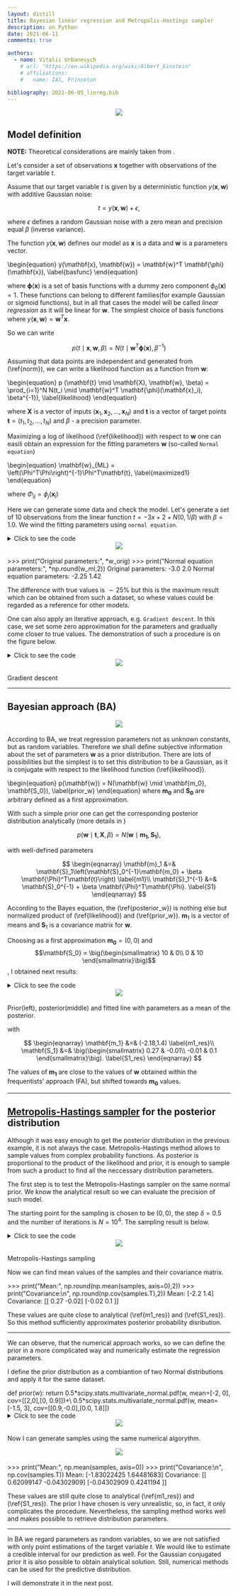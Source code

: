 ```yaml
---
layout: distill
title: Bayesian linear regression and Metropolis-Hastings sampler
description: on Python
date: 2021-06-11
comments: true

authors:
  - name: Vitalii Urbanevych
    # url: "https://en.wikipedia.org/wiki/Albert_Einstein"
    # affiliations:
    #   name: IAS, Princeton

bibliography: 2021-06-05_linreg.bib
---
```


<div class="row mt-3" style="margin-bottom: 18px">
    <div class="col-sm mt-3 mt-md-0" align='center'>
        <img class="img-fluid rounded z-depth-1" src="{{ site.baseurl }}/assets/img/linreg/linear_regression.png ">
    </div>
</div>

## Model definition

**NOTE:**
Theoretical considerations are mainly taken from <d-cite key="bishop_pattern"></d-cite>.

Let's consider a set of observations $\mathbf{x}$ together
with observations of the target variable $t$.

Assume that our target variable $t$ is given by a deterministic function $y(\mathbf{x}, \mathbf{w})$ with additive Gaussian noise:

$$
\begin{equation}
  t = y(\mathbf{x}, \mathbf{w}) + \epsilon,
  \label{model}
\end{equation}
$$

where $\epsilon$ defines a random Gaussian noise with a zero mean and precision equal $\beta$ (inverse variance).


The function $y(\mathbf{x}, \mathbf{w})$ defines our model as **x** is a data and **w**
is a parameters vector.

\begin{equation}
  y(\mathbf{x}, \mathbf{w}) = \mathbf{w}^T \mathbf{\phi}(\mathbf{x}),
  \label{basfunc}
\end{equation}

where $\mathbf{\phi}(\mathbf{x})$ is a set of basis functions with a dummy zero component
$\phi_0(\mathbf{x}) = 1$. These functions can belong to different families(for example Gaussian
or sigmoid functions), but in all that cases the model will be called *linear regression*
as it will be linear for $\mathbf{w}$. The simplest choice of basis functions where $y(\mathbf{x}, \mathbf{w}) = \mathbf{w}^T \mathbf{x}$.


 So we can write

$$
\begin{equation}
  p (t \mid \mathbf{x}, \mathbf{w}, \beta) = N(t \mid \mathbf{w}^T \mathbf{\phi}(\mathbf{x}), \beta^{-1})
  \label{norm}
\end{equation}
$$

Assuming that data points are independent and generated from (\ref{norm}), we can write a likelihood function as a function from $\mathbf{w}$:


\begin{equation}
  p (\mathbf{t} \mid \mathbf{X}, \mathbf{w}, \beta) = \prod_{i=1}^N N(t_i \mid \mathbf{w}^T \mathbf{\phi}(\mathbf{x}_i), \beta^{-1}),
  \label{likelihood}
\end{equation}

where $\mathbf{X}$ is a vector of inputs $(\mathbf{x}_1, \mathbf{x}_2,...,\mathbf{x}_N)$ and $\mathbf{t}$ is a vector of target points
$\mathbf{t} = (t_1, t_2,..., t_N)$ and $\beta$ - a precision parameter.

Maximizing a log of likelihood (\ref{likelihood}) with respect to $\mathbf{w}$ one can easili obtain an expression for the fitting parameters $\mathbf{w}$ (so-called `Normal equation`)

\begin{equation}
  \mathbf{w}_{ML} = \left(\Phi^T\Phi\right)^{-1}\Phi^T\mathbf{t},
  \label{maximized1}
\end{equation}

where $\Phi _{ij} = \phi_j(\mathbf{x}_i)$



Here we can generate some data and check the model. Let's generate 
a set of 10 observations from the linear function $t = -3x+2+N(0,1/\beta)$ with $\beta = 1.0$.
We wind the fitting parameters using `normal equation`.

<details>
<summary>Click to see the code</summary>
  <d-code block language="python">
    import numpy as np
    import scipy
    import matplotlib.pyplot as plt

    np.random.seed(42)
    N=10
    w_orig = np.array([-3.0, 2.0]) # true values of the parameters
    x = np.random.uniform(-1, 1, N)
    beta = 1.0 # noize precision (inverse variance)
    PHI =np.vstack((x,np.ones(x.shape[0]))).T # x with additional columns with ones (\Phi matrix)
    noize = np.random.normal(0.0, scale=1.0/np.sqrt(beta), size=N)
    t = PHI@w_orig + noize # target

    w_ml = (inv(PHI.T.dot(PHI))).dot(PHI.T.dot(t)) # normal equation

    plt.scatter(x, t, marker="x", label="data")
    plt.plot(x,PHI.dot(w_ml), c="tab:green", label="normal equation")
    plt.plot(x,PHI.dot(w_orig), c="tab:red", label="true line")
    plt.xlabel("x")
    plt.ylabel("t")
    plt.legend()
    plt.show()
  </d-code>
</details>


<div class="row mt-3" style="margin-bottom: 18px">
    <div class="col-sm mt-3 mt-md-0" align='center'>
        <img class="img-fluid rounded z-depth-1" src="{{ site.baseurl }}/assets/img/linreg/fited-ml.png">
    </div>
</div>


  <d-code block language="python">
    >>> print("Original parameters:", *w_orig)
    >>> print("Normal equation parameters:", *np.round(w_ml,2))
    Original parameters: -3.0 2.0
    Normal equation parameters: -2.25 1.42
  </d-code>

The difference with true values is $\sim 25\%$ but this is the maximum result which can be obtained from such a dataset, so whese values could be regarded as a reference for other models. 

One can also apply an iterative approach,
e.g. `Gradient descent`. In this case, we set some zero approximation for the parameters and gradually come closer to true values. The demonstration of such a procedure is on the figure below.

<details>
<summary>Click to see the code</summary>
  <d-code block language="python">
    w0 = np.array([0.0, 0.0])[np.newaxis,:] # first guess
    eta = 0.15 # learning rate

    xc = np.linspace(-4,0.1, 100)
    yc = np.linspace(-0.1, 4, 100)

    X, Y = np.meshgrid(xc, yc)
    www = np.moveaxis(np.stack((X,Y)), 0, -1)
    Z = np.sum((t - www.dot(PHI.T))**2, axis=-1)

    for _ in range(50):
        w0 = np.vstack((w0, w0[-1] + eta*(t-w0[-1].dot(PHI.T)).dot(PHI)))
        
    plt.figure(figsize=(8,6))
    plt.contourf(X, Y, Z,50, cmap='pink')
    plt.scatter(*w_orig, facecolors='none', edgecolors='r', label="true value")
    plt.scatter(w0[1:,0], w0[1:,1], s=20)
    plt.plot(w0[:,0], w0[:,1],"--")
    plt.scatter(*w0[0], label="start", marker='x', color='red', s=80)
    plt.scatter(*w_ml, facecolors='none', c='lime',s=60, label="normal equation value")
    plt.xlabel("$w_0$")
    plt.ylabel("$w_1$")
    plt.legend()
    plt.savefig("../img/linreg/descent.png", dpi=500)
    plt.show()
  </d-code>

</details>

<div class="row mt-3" style="margin-bottom: 18px">
    <div class="col-sm mt-3 mt-md-0" align='center'>
        <img class="img-fluid rounded z-depth-1" src="{{ site.baseurl }}/assets/img/linreg/descent.png">
    </div>
</div>
<div class="caption">
    Gradient descent
</div>

---

## Bayesian approach (BA)

<div class="row mt-3" style="margin-bottom: 18px">
    <div class="col-sm mt-3 mt-md-0" align='center'>
        <img class="img-fluid rounded z-depth-1" src="{{ site.baseurl }}/assets/img/homo-bayesians.jpg">
    </div>
</div>


According to BA, we treat regression parameters not as unknown constants,
but as random variables. Therefore we shall define subjective information about
the set of parameters $\mathbf{w}$ as a prior distribution.
There are lots of possibilities but the  simplest is to 
set this distribution to be a Gaussian, 
as it is conjugate with respect to the likelihood
function (\ref{likelihood}).

\begin{equation}
  p(\mathbf{w}) = N(\mathbf{w} \mid \mathbf{m_0}, \mathbf{S_0}),
  \label{prior_w}
\end{equation}
where $\mathbf{m_0}$ and $\mathbf{S_0}$ are arbitrary defined as a first approximation.

With such a simple prior one can get the corresponding posterior distribution analytically (more details in <d-cite key="bishop_pattern"></d-cite>)

$$
\begin{equation}
  p(\mathbf{w} \mid \mathbf{t}, \mathbf{X}, \beta) = N(\mathbf{w} \mid \mathbf{m_1}, \mathbf{S_1}),
  \label{posterior_w}
\end{equation}
$$


with well-defined parameters

$$
\begin{eqnarray}
  \mathbf{m}_1 &=& \mathbf{S}_1\left(\mathbf{S}_0^{-1}\mathbf{m_0} + \beta \mathbf{\Phi}^T\mathbf{t}\right)
  \label{m1}\\
  \mathbf{S}_1^{-1} &=& \mathbf{S}_0^{-1} + \beta \mathbf{\Phi}^T\mathbf{\Phi}.
  \label{S1}
\end{eqnarray}
$$

According to the Bayes equation, the (\ref{posterior_w}) is nothing else but normalized product of (\ref{likelihood}) and (\ref{prior_w}). $\mathbf{m}_1$ is a vector of means  and $\mathbf{S}_1$ is a covariance matrix for $\mathbf{w}$.

Choosing as a first approximation $\mathbf{m_0}=(0,0)$ and $$\mathbf{S_0} = \big(\begin{smallmatrix} 10 & 0\\ 0 & 10 \end{smallmatrix}\big)$$, I obtained next results:

<details>
  <summary>Click to see the code</summary>
    <d-code block language="python">
    def likelihood(w, t, PHI, beta):
        if t.shape:
            return np.prod(scipy.stats.norm.pdf(t,loc=w.dot(PHI.T),\
                           scale=1.0/np.sqrt(beta)), axis=-1)
        else:
            return scipy.stats.norm.pdf(t,loc=w.dot(PHI.T),\
                                        scale=1.0/np.sqrt(beta))
     
    def m1_S1(m0, S0, y, beta, PHI):
        if y.shape:
            S1 = np.linalg.inv(np.linalg.inv(S0) + beta*PHI.T@PHI)
            m1 = S1.dot(np.linalg.inv(S0).dot(m0) + beta*PHI.T.dot(y))
        else:
            S1 = np.linalg.inv(np.linalg.inv(S0) +\
                 beta*PHI[np.newaxis].T@PHI[np.newaxis])
            m1 = S1.dot(np.linalg.inv(S0).dot(m0) + beta*PHI.T*y)
        return m1, S1

    m0 = np.array([0,0])
    S0 = np.array([[10,0],[0,10]])
    w0 = np.linspace(-5,5,100)
    w1 = np.linspace(-5,5,100)
    w=np.array([[[val0,val1] for val0 in w0] for val1 in w1])
    pr = scipy.stats.multivariate_normal.pdf(w,mean=m0, cov=S0)

    lk = likelihood(w, t, PHI, beta)
    m1, S1 = m1_S1(m0, S0, t, beta, PHI)
    pr1 = scipy.stats.multivariate_normal.pdf(w,mean=m1, cov=S1)

    plt.figure(figsize=(15,5))
    plt.subplot(131)
    plt.contourf(w0, w1, pr, cmap='RdYlGn_r')
    plt.scatter(*w_orig, marker="+", s=100, c="b", label="true value")
    plt.scatter(*w_ml, marker='x', c='black', s=50)
    plt.xlabel("$w_0$")
    plt.ylabel("$w_1$")
    plt.title("prior")
    plt.subplot(132)
    plt.contourf(w0,w1,pr1, cmap='RdYlGn_r')
    plt.scatter(*w_orig, marker='x', c='b', s=50, label="True")
    plt.scatter(*w_ml, marker='x', c='black', s=50, label="Normal equation")
    plt.legend()
    plt.title("posterior")
    plt.xlabel("$w_0$")
    plt.ylabel("$w_1$")
    plt.subplot(133)
    plt.scatter(x, t, marker='x', label='data')
    plt.plot(x,PHI.dot(m1), c="tab:green", label="label="bayesian mean")
    plt.plot(x,PHI.dot(w_orig), c="tab:red", label="true line")
    plt.legend()
    plt.xlabel("x")
    plt.ylabel("t")
    plt.xlim([-1,1])
    plt.ylim([-1,5])
    plt.tight_layout()
    plt.show()
  </d-code>

</details>


<div class="row mt-3" style="margin-bottom: 18px">
    <div class="col-sm mt-3 mt-md-0" align='center'>
        <img class="img-fluid rounded z-depth-1" src="{{ site.baseurl }}/assets/img/linreg/bayesian_fit.png">
    </div>
</div>
<div class="caption">
    Prior(left), posterior(middle) and fitted line with parameters as a mean of the posterior.
</div>

with

$$
\begin{eqnarray}
  \mathbf{m_1} &=& (-2.18,1.4)
  \label{m1_res}\\
  \mathbf{S_1}  &=& \big(\begin{smallmatrix}  0.27 & -0.01\\ -0.01 & 0.1 \end{smallmatrix}\big).
  \label{S1_res}
\end{eqnarray}
$$

The values of $\mathbf{m_1}$ are close to the values of $\mathbf{w}$ obtained within the frequentists' approach (FA), but shifted towards $\mathbf{m_0}$ values.

---

## [Metropolis-Hastings sampler](https://en.wikipedia.org/wiki/Metropolis%E2%80%93Hastings_algorithm) for the posterior distribution

Although it was easy enough to get the posterior distribution in the previous example, it is not always the case. Metropolis-Hastings method allows to sample values from complex probability functions. As posterior is proportional to the product of the likelihood and prior, it is enough to sample from such a product to find all the neccessary distribution parameters.

The first step is to test the Metropolis-Hastings sampler on the same normal prior. We know the analytical result so we can evaluate the precision of such model.

The starting point for the sampling is chosen to be $(0,0)$, the step $\delta = 0.5$ and the number of iterations is $N = 10^4$. The sampling result is below.


<details>
  <summary>Click to see the code</summary>
    <d-code block language="python">
    def posterior(w, PHI, y, beta, m0, S0):
      return likelihood(w, y, PHI, beta)*prior(w, m0, S0)

    samples = np.array([0.0, 0.0])[np.newaxis]

    # for the background colormap
    w_0 = np.linspace(-6,1,100)
    w_1 = np.linspace(-1, 5 ,100)
    w=np.array([[[val0,val1] for val0 in w_0] for val1 in w_1])
    pr = prior(w, m0, S0)
    lk = likelihood(w, data_y, data_PHI, beta) 

    # sampling
    while samples.shape[0] < N:
    candidate = samples[-1]+stats.uniform.rvs(loc=-delta, scale=2*delta, size=2)
    alpha = min(1, posterior(candidate, data_PHI, data_y, beta, m0, S0)\
                   /posterior(samples[-1], data_PHI, data_y, beta, m0, S0))
    u = stats.uniform.rvs()
    if u < alpha:
        samples = np.vstack((samples, candidate))

    # animation
    from celluloid import Camera

    fig = plt.figure(figsize=(8,8))
    camera = Camera(fig)
    plt.title("Posterior", fontsize=18)
    plt.xlabel("$w_0$")
    plt.ylabel("$w_1$")
    plt.xlim([-6,1])
    plt.plot(samples[:1,0], samples[:1,1],".-",
             markersize=5, alpha=0.8,
             color="deeppink", zorder=1,
             label="samples")
    plt.scatter(samples[0,0], samples[0,1],
                marker="x", s=100, c="white",
                zorder=2, label="starting point")
    plt.legend(framealpha=0.3, facecolor='bisque')
    for i in np.unique(np.geomspace(1,samples.shape[0],
                       dtype=int, num=30)):
        plt.contourf(w_0,w_1,pr*lk, cmap='RdYlGn_r')
        plt.plot(samples[:i,0], samples[:i,1],".-",
                 markersize=5, alpha=0.8,
                 color="deeppink", zorder=1,
                 label="samples")
        plt.scatter(samples[0,0], samples[0,1],
                    marker="x", s=100, c="white",
                    zorder=2, label="starting point")
        camera.snap()
    animation = camera.animate()
    animation.save(filename, fps=4, dpi=300)
  </d-code>
</details>

<div class="row mt-3" style="margin-bottom: 18px">
    <div class="col-sm mt-3 mt-md-0" align='center'>
        <img class="img-fluid rounded z-depth-1" src="{{ site.baseurl }}/assets/img/linreg/anim.gif">
    </div>
</div>
<div class="caption">
    Metropolis-Hastings sampling
</div>

Now we can find mean values of the samples and their covariance matrix.

<d-code block language="python">
  >>> print("Mean:", np.round(np.mean(samples, axis=0),2))
  >>> print("Covariance:\n", np.round(np.cov(samples.T),2))
    Mean: [-2.2  1.4]
    Covariance:
          [[ 0.27 -0.02]
          [-0.02  0.1 ]]
</d-code>

These values are quite close to analytical (\ref{m1_res}) and (\ref{S1_res}). So this method sufficiently approximates posterior probability disribution.

---

We can observe, that the numerical approach works, so we can define the prior in a more complicated way and numerically estimate the regression parameters.

I define the prior distribution as a combiantion of two Normal distributions and apply it for the same dataset.


<d-code block language="python">
def prior(w):
  return 0.5*scipy.stats.multivariate_normal.pdf(w, mean=[-2, 0],
                                                 cov=[[2,0],[0, 0.9]])+\
      0.5*scipy.stats.multivariate_normal.pdf(w, mean=[-1.5, 3],
                                              cov=[[0.9,-0.0],[0.0, 1.8]])
</d-code>


<details>
  <summary>Click to see the code</summary>
    <d-code block language="python">
      w_0 = np.linspace(-5,5,100)
      w_1 = np.linspace(-5,5,100)
      w=np.array([[[val0,val1] for val0 in w_0] for val1 in w_1])
      
      lk = likelihood(w, t, PHI, beta)
      pr = prior(w)

      plt.figure(figsize=(10,5))
      plt.subplot(121)
      plt.contourf(w_0,w_1,pr, cmap='RdYlGn_r', levels=15)
      plt.scatter(*w_orig, marker='x', c='b', s=50, label="True")
      plt.scatter(*w_ml, marker='x', c='black', s=50, label="Normal equation")
      plt.title("prior")
      plt.xlabel(r"$w_0$")
      plt.ylabel(r"$w_1$")
      plt.subplot(122)
      plt.contourf(w_0,w_1,pr*lk, cmap='RdYlGn_r')
      plt.scatter(*w_orig, marker='x', c='b', s=50, label="True")
      plt.scatter(*w_ml, marker='x', c='black', s=50, label="Normal equation")
      plt.legend()
      plt.title(r"prior$\times$likelihood")
      plt.xlabel(r"$w_0$")
      plt.ylabel(r"$w_1$")
      plt.show()
  </d-code>
</details>

<div class="row mt-3" style="margin-bottom: 18px">
    <div class="col-sm mt-3 mt-md-0" align='center'>
        <img class="img-fluid rounded z-depth-1" src="{{ site.baseurl }}/assets/img/linreg/compl_prior.png">
    </div>
</div>

Now I can generate samples using the same numerical algorythm.

<div class="row mt-3" style="margin-bottom: 18px">
    <div class="col-sm mt-3 mt-md-0" align='center'>
        <img class="img-fluid rounded z-depth-1" src="{{ site.baseurl }}/assets/img/linreg/anim2.gif">
    </div>
</div>


<d-code block language="python">
  >>> print("Mean:", np.mean(samples, axis=0))
  >>> print("Covariance:\n", np.cov(samples.T))
    Mean: [-1.83022425  1.64481683]
    Covariance:
    [[ 0.62099147 -0.04302909]
    [-0.04302909  0.4241194 ]]
</d-code>

These values are still quite close to analytical (\ref{m1_res}) and (\ref{S1_res}). The prior I have chosen is very unrealistic, so, in fact, it only complicates the procedure. Nevertheless, the sampling method works well and makes possible to retrieve distribution parameters.

---

In BA we regard parameters as random variables, so we are not satisfied with only point estimations of the target variable $t$. We would like to estimate a credible interval for our prediction as well. For the Gaussian conjugated prior it is also possible to obtain analytical solution. Still, numerical methods can be used for the predictive distribution.

I will demonstrate it in the next post.

<!-- ## Predictive distribution

At the moment we have obtained an estimation of the regression parameters within the frequentists' and bayesian approach both analytically and numerically. We can build a fitted line and make a predictions for new points.

But in BA we regard parameters as random variables, so we are not satisfied with only point estimations. Also we would like to find a credible interval for our prediction. In <d-cite key="bishop_pattern"></d-cite> the predictiv -->